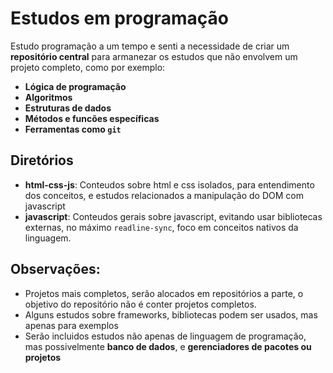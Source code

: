 # Estudos em programação

Estudo programação a um tempo e senti a necessidade de criar um **repositório central** para armanezar os estudos que não envolvem um projeto completo, como por exemplo:

- **Lógica de programação**
- **Algoritmos**
- **Estruturas de dados** 
- **Métodos e funcões específicas**
- **Ferramentas como `git`**


## Diretórios
- **html-css-js**: Conteudos sobre html e css isolados, para entendimento dos conceitos, e estudos relacionados a manipulação do DOM com javascript
- **javascript**: Conteudos gerais sobre javascript, evitando usar bibliotecas externas, no máximo `readline-sync`, foco em conceitos nativos da linguagem.

## Observações:

 - Projetos mais completos, serão alocados em repositórios a parte, o objetivo do repositório não é conter projetos completos.
 - Alguns estudos sobre frameworks, bibliotecas podem ser usados, mas apenas para exemplos
 - Serão incluidos estudos não apenas de linguagem de programação, mas possivelmente **banco de dados**, e **gerenciadores de pacotes ou projetos** 